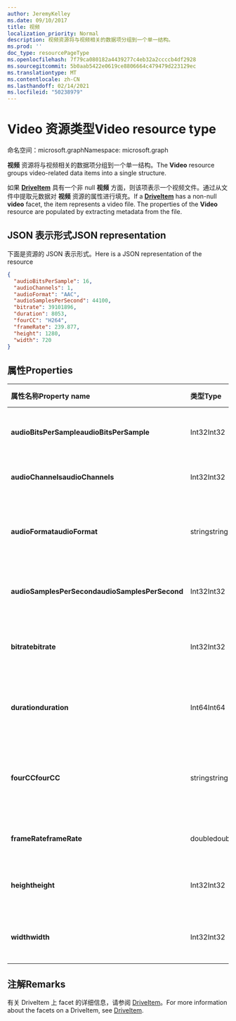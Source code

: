 ```yaml
---
author: JeremyKelley
ms.date: 09/10/2017
title: 视频
localization_priority: Normal
description: 视频资源将与视频相关的数据项分组到一个单一结构。
ms.prod: ''
doc_type: resourcePageType
ms.openlocfilehash: 7f79ca080182a4439277c4eb32a2ccccb4df2928
ms.sourcegitcommit: 5b0aab5422e0619ce8806664c479479d223129ec
ms.translationtype: MT
ms.contentlocale: zh-CN
ms.lasthandoff: 02/14/2021
ms.locfileid: "50238979"
---
```

# <a name="video-resource-type"></a><span data-ttu-id="7c713-103">Video 资源类型</span><span class="sxs-lookup"><span data-stu-id="7c713-103">Video resource type</span></span>

<span data-ttu-id="7c713-104">命名空间：microsoft.graph</span><span class="sxs-lookup"><span data-stu-id="7c713-104">Namespace: microsoft.graph</span></span>

<span data-ttu-id="7c713-105">**视频** 资源将与视频相关的数据项分组到一个单一结构。</span><span class="sxs-lookup"><span data-stu-id="7c713-105">The **Video** resource groups video-related data items into a single structure.</span></span>

<span data-ttu-id="7c713-p101">如果 [**DriveItem**](driveitem.md) 具有一个非 null **视频** 方面，则该项表示一个视频文件。通过从文件中提取元数据对 **视频** 资源的属性进行填充。</span><span class="sxs-lookup"><span data-stu-id="7c713-p101">If a [**DriveItem**](driveitem.md) has a non-null **video** facet, the item represents a video file. The properties of the **Video** resource are populated by extracting metadata from the file.</span></span>

## <a name="json-representation"></a><span data-ttu-id="7c713-108">JSON 表示形式</span><span class="sxs-lookup"><span data-stu-id="7c713-108">JSON representation</span></span>

<span data-ttu-id="7c713-109">下面是资源的 JSON 表示形式。</span><span class="sxs-lookup"><span data-stu-id="7c713-109">Here is a JSON representation of the resource</span></span>

<!-- {
  "blockType": "resource",
  "optionalProperties": [  ],
  "@odata.type": "microsoft.graph.video"
}-->

```json
{
  "audioBitsPerSample": 16,
  "audioChannels": 1,
  "audioFormat": "AAC",
  "audioSamplesPerSecond": 44100,
  "bitrate": 39101896,
  "duration": 8053,
  "fourCC": "H264",
  "frameRate": 239.877,
  "height": 1280,
  "width": 720
}
```

## <a name="properties"></a><span data-ttu-id="7c713-110">属性</span><span class="sxs-lookup"><span data-stu-id="7c713-110">Properties</span></span>

| <span data-ttu-id="7c713-111">属性名称</span><span class="sxs-lookup"><span data-stu-id="7c713-111">Property name</span></span>             | <span data-ttu-id="7c713-112">类型</span><span class="sxs-lookup"><span data-stu-id="7c713-112">Type</span></span>   | <span data-ttu-id="7c713-113">说明</span><span class="sxs-lookup"><span data-stu-id="7c713-113">Description</span></span>
|:--------------------------|:-------|:----------------------------------------
| <span data-ttu-id="7c713-114">**audioBitsPerSample**</span><span class="sxs-lookup"><span data-stu-id="7c713-114">**audioBitsPerSample**</span></span>    | <span data-ttu-id="7c713-115">Int32</span><span class="sxs-lookup"><span data-stu-id="7c713-115">Int32</span></span>  | <span data-ttu-id="7c713-116">每个样本的音频位数。</span><span class="sxs-lookup"><span data-stu-id="7c713-116">Number of audio bits per sample.</span></span>
| <span data-ttu-id="7c713-117">**audioChannels**</span><span class="sxs-lookup"><span data-stu-id="7c713-117">**audioChannels**</span></span>         | <span data-ttu-id="7c713-118">Int32</span><span class="sxs-lookup"><span data-stu-id="7c713-118">Int32</span></span>  | <span data-ttu-id="7c713-119">音频频道数。</span><span class="sxs-lookup"><span data-stu-id="7c713-119">Number of audio channels.</span></span>
| <span data-ttu-id="7c713-120">**audioFormat**</span><span class="sxs-lookup"><span data-stu-id="7c713-120">**audioFormat**</span></span>           | <span data-ttu-id="7c713-121">string</span><span class="sxs-lookup"><span data-stu-id="7c713-121">string</span></span> | <span data-ttu-id="7c713-122">音频格式名称（AAC、MP3 等）。</span><span class="sxs-lookup"><span data-stu-id="7c713-122">Name of the audio format (AAC, MP3, etc.).</span></span>
| <span data-ttu-id="7c713-123">**audioSamplesPerSecond**</span><span class="sxs-lookup"><span data-stu-id="7c713-123">**audioSamplesPerSecond**</span></span> | <span data-ttu-id="7c713-124">Int32</span><span class="sxs-lookup"><span data-stu-id="7c713-124">Int32</span></span>  | <span data-ttu-id="7c713-125">每秒音频采样数。</span><span class="sxs-lookup"><span data-stu-id="7c713-125">Number of audio samples per second.</span></span>
| <span data-ttu-id="7c713-126">**bitrate**</span><span class="sxs-lookup"><span data-stu-id="7c713-126">**bitrate**</span></span>               | <span data-ttu-id="7c713-127">Int32</span><span class="sxs-lookup"><span data-stu-id="7c713-127">Int32</span></span>  | <span data-ttu-id="7c713-128">视频比特率（以位/秒为单位）。</span><span class="sxs-lookup"><span data-stu-id="7c713-128">Bit rate of the video in bits per second.</span></span>
| <span data-ttu-id="7c713-129">**duration**</span><span class="sxs-lookup"><span data-stu-id="7c713-129">**duration**</span></span>              | <span data-ttu-id="7c713-130">Int64</span><span class="sxs-lookup"><span data-stu-id="7c713-130">Int64</span></span>  | <span data-ttu-id="7c713-131">文件时长（以毫秒为单位）。</span><span class="sxs-lookup"><span data-stu-id="7c713-131">Duration of the file in milliseconds.</span></span>
| <span data-ttu-id="7c713-132">**fourCC**</span><span class="sxs-lookup"><span data-stu-id="7c713-132">**fourCC**</span></span>                | <span data-ttu-id="7c713-133">string</span><span class="sxs-lookup"><span data-stu-id="7c713-133">string</span></span> | <span data-ttu-id="7c713-134">视频格式的“四个字符代码”名称。</span><span class="sxs-lookup"><span data-stu-id="7c713-134">"Four character code" name of the video format.</span></span>
| <span data-ttu-id="7c713-135">**frameRate**</span><span class="sxs-lookup"><span data-stu-id="7c713-135">**frameRate**</span></span>             | <span data-ttu-id="7c713-136">double</span><span class="sxs-lookup"><span data-stu-id="7c713-136">double</span></span> | <span data-ttu-id="7c713-137">视频的帧速率。</span><span class="sxs-lookup"><span data-stu-id="7c713-137">Frame rate of the video.</span></span>
| <span data-ttu-id="7c713-138">**height**</span><span class="sxs-lookup"><span data-stu-id="7c713-138">**height**</span></span>                | <span data-ttu-id="7c713-139">Int32</span><span class="sxs-lookup"><span data-stu-id="7c713-139">Int32</span></span>  | <span data-ttu-id="7c713-140">视频高度（以像素为单位）。</span><span class="sxs-lookup"><span data-stu-id="7c713-140">Height of the video, in pixels.</span></span>
| <span data-ttu-id="7c713-141">**width**</span><span class="sxs-lookup"><span data-stu-id="7c713-141">**width**</span></span>                 | <span data-ttu-id="7c713-142">Int32</span><span class="sxs-lookup"><span data-stu-id="7c713-142">Int32</span></span>  | <span data-ttu-id="7c713-143">视频的宽度，以像素为单位。</span><span class="sxs-lookup"><span data-stu-id="7c713-143">Width of the video, in pixels.</span></span>

[item-resource]: ../resources/driveitem.md

## <a name="remarks"></a><span data-ttu-id="7c713-144">注解</span><span class="sxs-lookup"><span data-stu-id="7c713-144">Remarks</span></span>

<span data-ttu-id="7c713-145">有关 DriveItem 上 facet 的详细信息，请参阅 [DriveItem](driveitem.md)。</span><span class="sxs-lookup"><span data-stu-id="7c713-145">For more information about the facets on a DriveItem, see [DriveItem](driveitem.md).</span></span>

<!-- {
  "type": "#page.annotation",
  "description": "The video facet provides information about the properties of a video file.",
  "keywords": "bitrate,duration,size,video",
  "section": "documentation",
  "tocPath": "Facets/Video"
} -->


